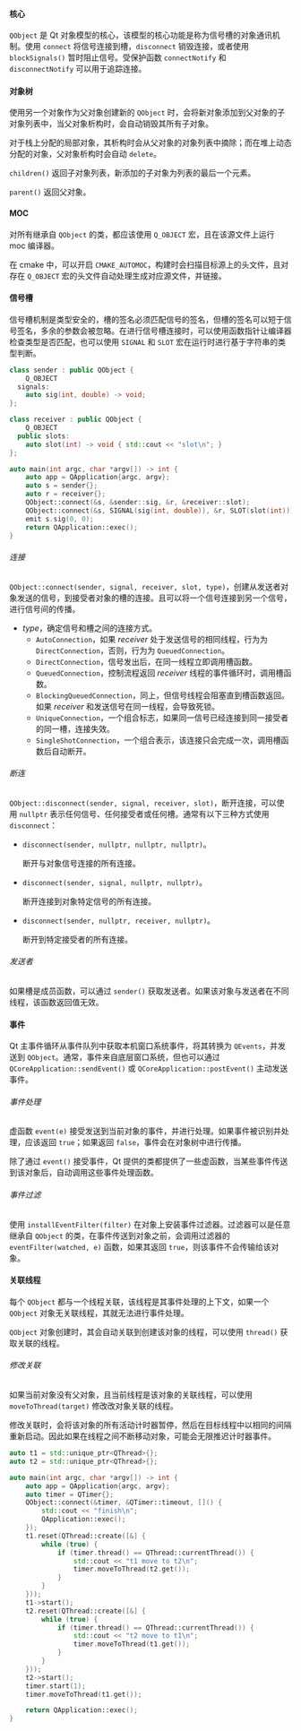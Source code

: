 #### 核心

`QObject` 是 Qt 对象模型的核心，该模型的核心功能是称为信号槽的对象通讯机制。使用 `connect` 将信号连接到槽，`disconnect` 销毁连接，或者使用 `blockSignals()` 暂时阻止信号。受保护函数 `connectNotify` 和 `disconnectNotify` 可以用于追踪连接。

#### 对象树

使用另一个对象作为父对象创建新的 `QObject` 时，会将新对象添加到父对象的子对象列表中，当父对象析构时，会自动销毁其所有子对象。

对于栈上分配的局部对象，其析构时会从父对象的对象列表中摘除；而在堆上动态分配的对象，父对象析构时会自动 `delete`。

`children()` 返回子对象列表，新添加的子对象为列表的最后一个元素。

`parent()` 返回父对象。

#### MOC

对所有继承自 `QObject` 的类，都应该使用 `Q_OBJECT` 宏，且在该源文件上运行 moc 编译器。

在 cmake 中，可以开启 `CMAKE_AUTOMOC`，构建时会扫描目标源上的头文件，且对存在 `Q_OBJECT` 宏的头文件自动处理生成对应源文件，并链接。

#### 信号槽

信号槽机制是类型安全的，槽的签名必须匹配信号的签名，但槽的签名可以短于信号签名，多余的参数会被忽略。在进行信号槽连接时，可以使用函数指针让编译器检查类型是否匹配，也可以使用 `SIGNAL` 和 `SLOT` 宏在运行时进行基于字符串的类型判断。

```cpp
class sender : public QObject {
    Q_OBJECT
  signals:
    auto sig(int, double) -> void;
};

class receiver : public QObject {
    Q_OBJECT
  public slots:
    auto slot(int) -> void { std::cout << "slot\n"; }
};

auto main(int argc, char *argv[]) -> int {
    auto app = QApplication{argc, argv};
    auto s = sender{};
    auto r = receiver{};
    QObject::connect(&s, &sender::sig, &r, &receiver::slot);
    QObject::connect(&s, SIGNAL(sig(int, double)), &r, SLOT(slot(int)));
    emit s.sig(0, 0);
    return QApplication::exec();
}
```

###### 连接

`QObject::connect(sender, signal, receiver, slot, type)`，创建从发送者对象发送的信号，到接受者对象的槽的连接。且可以将一个信号连接到另一个信号，进行信号间的传播。

* _type_，确定信号和槽之间的连接方式。
  * `AutoConnection`，如果 _receiver_ 处于发送信号的相同线程，行为为 `DirectConnection`，否则，行为为 `QueuedConnection`。
  * `DirectConnection`，信号发出后，在同一线程立即调用槽函数。
  * `QueuedConnection`，控制流程返回 _receiver_ 线程的事件循环时，调用槽函数。
  * `BlockingQueuedConnection`，同上，但信号线程会阻塞直到槽函数返回。如果 _receiver_ 和发送信号在同一线程，会导致死锁。
  * `UniqueConnection`，一个组合标志，如果同一信号已经连接到同一接受者的同一槽，连接失效。
  * `SingleShotConnection`，一个组合表示，该连接只会完成一次，调用槽函数后自动断开。

###### 断连

`QObject::disconnect(sender, signal, receiver, slot)`，断开连接，可以使用 `nullptr` 表示任何信号、任何接受者或任何槽。通常有以下三种方式使用 `disconnect`：

* `disconnect(sender, nullptr, nullptr, nullptr)`。

  断开与对象信号连接的所有连接。

* `disconnect(sender, signal, nullptr, nullptr)`。

  断开连接到对象特定信号的所有连接。

* `disconnect(sender, nullptr, receiver, nullptr)`。

  断开到特定接受者的所有连接。

###### 发送者

如果槽是成员函数，可以通过 `sender()` 获取发送者。如果该对象与发送者在不同线程，该函数返回值无效。

#### 事件

Qt 主事件循环从事件队列中获取本机窗口系统事件，将其转换为 `QEvents`，并发送到 `QObject`。通常，事件来自底层窗口系统，但也可以通过 `QCoreApplication::sendEvent()` 或 `QCoreApplication::postEvent()` 主动发送事件。

###### 事件处理

虚函数 `event(e)` 接受发送到当前对象的事件，并进行处理。如果事件被识别并处理，应该返回 `true`；如果返回 `false`，事件会在对象树中进行传播。

除了通过 `event()` 接受事件，Qt 提供的类都提供了一些虚函数，当某些事件传送到该对象后，自动调用这些事件处理函数。

###### 事件过滤

使用 `installEventFilter(filter)` 在对象上安装事件过滤器。过滤器可以是任意继承自 `QObject` 的类，在事件传送到对象之前，会调用过滤器的 `eventFilter(watched, e)` 函数，如果其返回 `true`，则该事件不会传输给该对象。

#### 关联线程

每个 `QObject` 都与一个线程关联，该线程是其事件处理的上下文，如果一个 `QObject` 对象无关联线程，其就无法进行事件处理。

`QObject` 对象创建时，其会自动关联到创建该对象的线程，可以使用 `thread()` 获取关联的线程。

###### 修改关联

如果当前对象没有父对象，且当前线程是该对象的关联线程，可以使用 `moveToThread(target)` 修改改对象关联的线程。

修改关联时，会将该对象的所有活动计时器暂停，然后在目标线程中以相同的间隔重新启动。因此如果在线程之间不断移动对象，可能会无限推迟计时器事件。 

```cpp
auto t1 = std::unique_ptr<QThread>{};
auto t2 = std::unique_ptr<QThread>{};

auto main(int argc, char *argv[]) -> int {
    auto app = QApplication{argc, argv};
    auto timer = QTimer{};
    QObject::connect(&timer, &QTimer::timeout, []() {
        std::cout << "finish\n";
        QApplication::exec();
    });
    t1.reset(QThread::create([&] {
        while (true) {
            if (timer.thread() == QThread::currentThread()) {
                std::cout << "t1 move to t2\n";
                timer.moveToThread(t2.get());
            }
        }
    }));
    t1->start();
    t2.reset(QThread::create([&] {
        while (true) {
            if (timer.thread() == QThread::currentThread()) {
                std::cout << "t2 move to t1\n";
                timer.moveToThread(t1.get());
            }
        }
    }));
    t2->start();
    timer.start(1);
    timer.moveToThread(t1.get());

    return QApplication::exec();
}
```





